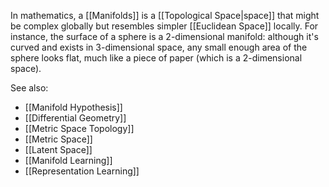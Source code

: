 In mathematics, a [[Manifolds]] is a [[Topological Space|space]] that might be complex globally but resembles simpler [[Euclidean Space]] locally. For instance, the surface of a sphere is a 2-dimensional manifold: although it's curved and exists in 3-dimensional space, any small enough area of the sphere looks flat, much like a piece of paper (which is a 2-dimensional space).

See also: 
* [[Manifold Hypothesis]]
* [[Differential Geometry]]
* [[Metric Space Topology]]
* [[Metric Space]]
* [[Latent Space]]
* [[Manifold Learning]]
* [[Representation Learning]]
